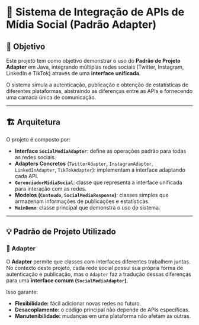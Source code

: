 # 🧩 Sistema de Integração de APIs de Mídia Social (Padrão Adapter)

## 🎯 Objetivo
Este projeto tem como objetivo demonstrar o uso do **Padrão de Projeto Adapter** em Java, integrando múltiplas redes sociais (Twitter, Instagram, LinkedIn e TikTok) através de uma **interface unificada**.

O sistema simula a autenticação, publicação e obtenção de estatísticas de diferentes plataformas, abstraindo as diferenças entre as APIs e fornecendo uma camada única de comunicação.

---

## 🏗️ Arquitetura
O projeto é composto por:

- **Interface `SocialMediaAdapter`**: define as operações padrão para todas as redes sociais.  
- **Adapters Concretos** (`TwitterAdapter`, `InstagramAdapter`, `LinkedInAdapter`, `TikTokAdapter`): implementam a interface adaptando cada API.
- **`GerenciadorMidiaSocial`**: classe que representa a interface unificada para interação com as redes.
- **Modelos (`Conteudo`, `SocialMediaResponse`)**: classes simples que armazenam informações de publicações e estatísticas.
- **`MainDemo`**: classe principal que demonstra o uso do sistema.

---

## 💡 Padrão de Projeto Utilizado

### 🔹 Adapter
O **Adapter** permite que classes com interfaces diferentes trabalhem juntas.  
No contexto deste projeto, cada rede social possui sua própria forma de autenticação e publicação, mas o `Adapter` faz a tradução dessas diferenças para uma **interface comum (`SocialMediaAdapter`)**.

Isso garante:
- **Flexibilidade:** fácil adicionar novas redes no futuro.  
- **Desacoplamento:** o código principal não depende de APIs específicas.  
- **Manutenibilidade:** mudanças em uma plataforma não afetam as outras.
